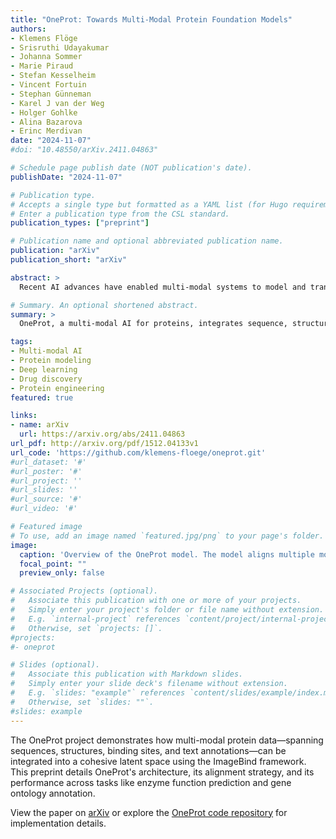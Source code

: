 ```yaml
---
title: "OneProt: Towards Multi-Modal Protein Foundation Models"
authors:
- Klemens Flöge
- Srisruthi Udayakumar
- Johanna Sommer
- Marie Piraud
- Stefan Kesselheim
- Vincent Fortuin
- Stephan Günneman
- Karel J van der Weg
- Holger Gohlke
- Alina Bazarova
- Erinc Merdivan
date: "2024-11-07"
#doi: "10.48550/arXiv.2411.04863"

# Schedule page publish date (NOT publication's date).
publishDate: "2024-11-07"

# Publication type.
# Accepts a single type but formatted as a YAML list (for Hugo requirements).
# Enter a publication type from the CSL standard.
publication_types: ["preprint"]

# Publication name and optional abbreviated publication name.
publication: "arXiv"
publication_short: "arXiv"

abstract: >
  Recent AI advances have enabled multi-modal systems to model and translate diverse information spaces. Extending beyond text and vision, we introduce OneProt, a multi-modal AI for proteins that integrates structural, sequence, alignment, and binding site data. Using the ImageBind framework, OneProt aligns the latent spaces of modality encoders along protein sequences. It demonstrates strong performance in retrieval tasks and surpasses state-of-the-art methods in various downstream tasks, including metal ion binding classification, gene-ontology annotation, and enzyme function prediction. This work expands multi-modal capabilities in protein models, paving the way for applications in drug discovery, biocatalytic reaction planning, and protein engineering.

# Summary. An optional shortened abstract.
summary: >
  OneProt, a multi-modal AI for proteins, integrates sequence, structure, alignment, and binding site data using the ImageBind framework. It achieves strong performance on retrieval and downstream tasks, advancing protein-related applications.

tags:
- Multi-modal AI
- Protein modeling
- Deep learning
- Drug discovery
- Protein engineering
featured: true

links:
- name: arXiv
  url: https://arxiv.org/abs/2411.04863
url_pdf: http://arxiv.org/pdf/1512.04133v1
url_code: 'https://github.com/klemens-floege/oneprot.git'
#url_dataset: '#'
#url_poster: '#'
#url_project: ''
#url_slides: ''
#url_source: '#'
#url_video: '#'

# Featured image
# To use, add an image named `featured.jpg/png` to your page's folder. 
image:
  caption: 'Overview of the OneProt model. The model aligns multiple modalities, including primary protein sequence, 3D protein structure, binding pockets and text annotations. Each modality is processed by its respective encoder, generating embeddings that are then aligned in a shared latent space, facilitating cross-modal learning and integration.'
  focal_point: ""
  preview_only: false

# Associated Projects (optional).
#   Associate this publication with one or more of your projects.
#   Simply enter your project's folder or file name without extension.
#   E.g. `internal-project` references `content/project/internal-project/index.md`.
#   Otherwise, set `projects: []`.
#projects:
#- oneprot

# Slides (optional).
#   Associate this publication with Markdown slides.
#   Simply enter your slide deck's filename without extension.
#   E.g. `slides: "example"` references `content/slides/example/index.md`.
#   Otherwise, set `slides: ""`.
#slides: example
---
```


The OneProt project demonstrates how multi-modal protein data—spanning sequences, structures, binding sites, and text annotations—can be integrated into a cohesive latent space using the ImageBind framework. This preprint details OneProt's architecture, its alignment strategy, and its performance across tasks like enzyme function prediction and gene ontology annotation.

View the paper on [arXiv](https://arxiv.org/abs/2411.04863) or explore the [OneProt code repository](https://github.com/klemens-floege/oneprot.git) for implementation details.
